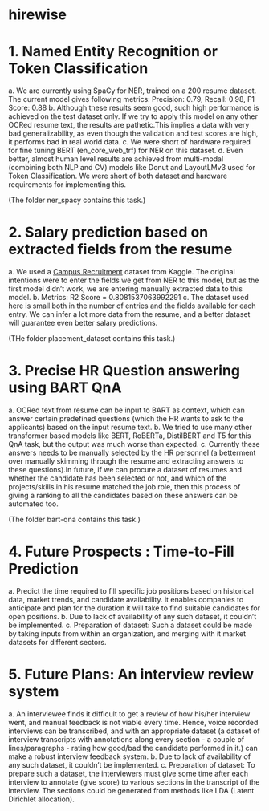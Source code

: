 # hirewise

# 1. Named Entity Recognition or Token Classification
a. We are currently using SpaCy for NER, trained on a 200 resume dataset. The current model gives following metrics:
  Precision: 0.79,
  Recall: 0.98,
  F1 Score: 0.88
b. Although these results seem good, such high performance is achieved on the test dataset only. If we try to apply this model on any other OCRed resume text, the results are pathetic.This implies a data with very bad generalizability, as even though the validation and test scores are high, it performs bad in real world data.
c. We were short of hardware required for fine tuning BERT (en_core_web_trf) for NER on this dataset.
d. Even better, almost human level results are achieved from multi-modal (combining both NLP and CV) models like Donut and LayoutLMv3 used for Token Classification. We were short of both dataset and hardware requirements for implementing this.

(The folder ner_spacy contains this task.)

# 2. Salary prediction based on extracted fields from the resume
a. We used a [Campus Recruitment]([url](https://www.kaggle.com/datasets/benroshan/factors-affecting-campus-placement)) dataset from Kaggle. The original intentions were to enter the fields we get from NER to this model, but as the first model didn’t work, we are entering manually extracted data to this model.
b. Metrics: R2 Score = 0.8081537063992291
c. The dataset used here is small both in the number of entries and the fields available for each entry. We can infer a lot more data from the resume, and a better dataset will guarantee even better salary predictions.

(THe folder placement_dataset contains this task.)

# 3. Precise HR Question answering using BART QnA
a. OCRed text from resume can be input to BART as context, which can answer certain predefined questions (which the HR wants to ask to the applicants) based on the input resume text.
b. We tried to use many other transformer based models like BERT, RoBERTa, DistilBERT and T5 for this QnA task, but the output was much worse than expected.
c. Currently these answers needs to be manually selected by the HR personnel (a betterment over manually skimming through the resume and extracting answers to these questions).In future, if we can procure a dataset of resumes and whether the candidate has been selected or not, and which of the projects/skills in his resume matched the job role, then this process of giving a ranking to all the candidates based on these answers can be automated too.

(The folder bart-qna contains this task.)

# 4. Future Prospects : Time-to-Fill Prediction
a. Predict the time required to fill specific job positions based on historical data, market trends, and candidate availability. it enables companies to anticipate and plan for the duration it will take to find suitable candidates for open positions.
b. Due to lack of availability of any such dataset, it couldn’t be implemented.
c. Preparation of dataset: Such a dataset could be made by taking inputs from within an organization, and merging with it market datasets for different sectors.

# 5. Future Plans: An interview review system
a. An interviewee finds it difficult to get a review of how his/her interview went, and manual feedback is not viable every time. Hence, voice recorded interviews can be transcribed, and with an appropriate dataset (a dataset of interview transcripts with annotations along every section - a couple of lines/paragraphs - rating how good/bad the candidate performed in it.) can make a robust interview feedback system.
b. Due to lack of availability of any such dataset, it couldn’t be implemented.
c. Preparation of dataset: To prepare such a dataset, the interviewers must give some time after each interview to annotate (give score) to various sections in the transcript of the interview. The sections could be generated from methods like LDA (Latent Dirichlet allocation).
